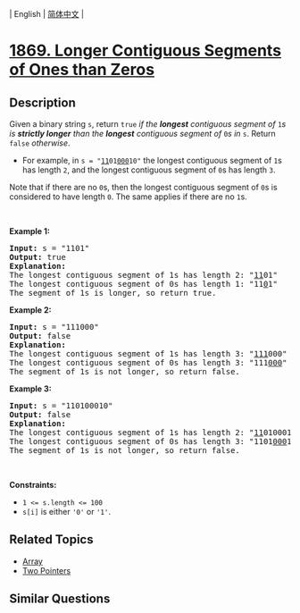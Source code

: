 
| English | [简体中文](README.md) |

# [1869. Longer Contiguous Segments of Ones than Zeros](https://leetcode-cn.com/problems/longer-contiguous-segments-of-ones-than-zeros/)

## Description

<p>Given a binary string <code>s</code>, return <code>true</code><em> if the <strong>longest</strong> contiguous segment of </em><code>1</code><em>s is <strong>strictly longer</strong> than the <strong>longest</strong> contiguous segment of </em><code>0</code><em>s in </em><code>s</code>. Return <code>false</code><em> otherwise</em>.</p>

<ul>
	<li>For example, in <code>s = &quot;<u>11</u>01<u>000</u>10&quot;</code> the longest contiguous segment of <code>1</code>s has length <code>2</code>, and the longest contiguous segment of <code>0</code>s has length <code>3</code>.</li>
</ul>

<p>Note that if there are no <code>0</code>s, then the longest contiguous segment of <code>0</code>s is considered to have length <code>0</code>. The same applies if there are no <code>1</code>s.</p>

<p>&nbsp;</p>
<p><strong>Example 1:</strong></p>

<pre>
<strong>Input:</strong> s = &quot;1101&quot;
<strong>Output:</strong> true
<strong>Explanation:</strong>
The longest contiguous segment of 1s has length 2: &quot;<u>11</u>01&quot;
The longest contiguous segment of 0s has length 1: &quot;11<u>0</u>1&quot;
The segment of 1s is longer, so return true.
</pre>

<p><strong>Example 2:</strong></p>

<pre>
<strong>Input:</strong> s = &quot;111000&quot;
<strong>Output:</strong> false
<strong>Explanation:</strong>
The longest contiguous segment of 1s has length 3: &quot;<u>111</u>000&quot;
The longest contiguous segment of 0s has length 3: &quot;111<u>000</u>&quot;
The segment of 1s is not longer, so return false.
</pre>

<p><strong>Example 3:</strong></p>

<pre>
<strong>Input:</strong> s = &quot;110100010&quot;
<strong>Output:</strong> false
<strong>Explanation:</strong>
The longest contiguous segment of 1s has length 2: &quot;<u>11</u>0100010&quot;
The longest contiguous segment of 0s has length 3: &quot;1101<u>000</u>10&quot;
The segment of 1s is not longer, so return false.
</pre>

<p>&nbsp;</p>
<p><strong>Constraints:</strong></p>

<ul>
	<li><code>1 &lt;= s.length &lt;= 100</code></li>
	<li><code>s[i]</code> is either <code>&#39;0&#39;</code> or <code>&#39;1&#39;</code>.</li>
</ul>


## Related Topics

- [Array](https://leetcode-cn.com/tag/array)
- [Two Pointers](https://leetcode-cn.com/tag/two-pointers)

## Similar Questions


